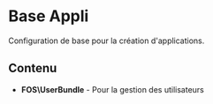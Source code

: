 Base Appli
========================

Configuration de base pour la création d'applications.

Contenu
-------

* **FOS\UserBundle** - Pour la gestion des utilisateurs